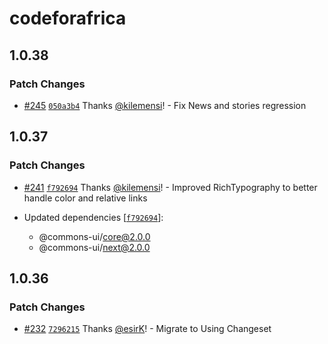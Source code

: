 # codeforafrica

## 1.0.38

### Patch Changes

- [#245](https://github.com/CodeForAfrica/ui/pull/245) [`050a3b4`](https://github.com/CodeForAfrica/ui/commit/050a3b4a92ffe79b554e34f45c3e4e6bb5a5f9b3) Thanks [@kilemensi](https://github.com/kilemensi)! - Fix News and stories regression

## 1.0.37

### Patch Changes

- [#241](https://github.com/CodeForAfrica/ui/pull/241) [`f792694`](https://github.com/CodeForAfrica/ui/commit/f7926944fb505adaa8905dc8aeba04913f56ea85) Thanks [@kilemensi](https://github.com/kilemensi)! - Improved RichTypography to better handle color and relative links

- Updated dependencies [[`f792694`](https://github.com/CodeForAfrica/ui/commit/f7926944fb505adaa8905dc8aeba04913f56ea85)]:
  - @commons-ui/core@2.0.0
  - @commons-ui/next@2.0.0

## 1.0.36

### Patch Changes

- [#232](https://github.com/CodeForAfrica/ui/pull/232) [`7296215`](https://github.com/CodeForAfrica/ui/commit/7296215883220fdb14dde6e8fe3f9e9f9538baf6) Thanks [@esirK](https://github.com/esirK)! - Migrate to Using Changeset
